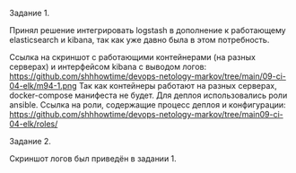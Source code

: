 Задание 1.

Принял решение интегрировать logstash в дополнение к работающему elasticsearch и kibana, так как уже давно была в этом потребность.

Ссылка на скриншот с работающими контейнерами (на разных серверах) и интерфейсом kibana с выводом логов: https://github.com/shhhowtime/devops-netology-markov/tree/main/09-ci-04-elk/m94-1.png
Так как контейнеры работают на разных серверах, docker-compose манифеста не будет. Для деплоя использовались роли ansible. Ссылка на роли, содержащие процесс деплоя и конфигурации: https://github.com/shhhowtime/devops-netology-markov/tree/main09-ci-04-elk/roles/

Задание 2.

Скриншот логов был приведён в задании 1.

